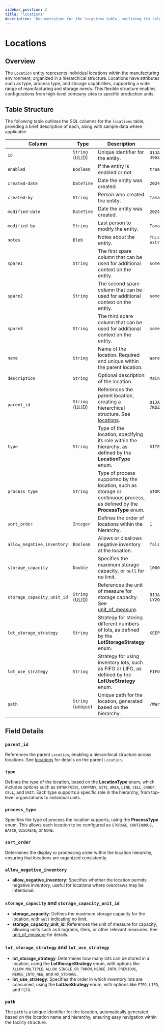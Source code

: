 ```yaml
---
sidebar_position: 2
title: "locations"
description: "Documentation for the locations table, outlining its columns and structure."
---
```

 
# Locations
 
## Overview
 
The `Location` entity represents individual locations within the manufacturing environment, organized in a hierarchical
structure. Locations have attributes such as type, process type, and storage capabilities, supporting a wide range of
manufacturing and storage needs. This flexible structure enables configurations from high-level company sites to
specific production units.
 
## Table Structure
 
The following table outlines the SQL columns for the `locations` table, providing a brief description of each, along
with sample data where applicable.
 
| Column                     | Type              | Description                                                                                                                 | Example                        |
|----------------------------|-------------------|-----------------------------------------------------------------------------------------------------------------------------|--------------------------------|
| `id`                       | `String` (ULID)   | Unique identifier for the entity.                                                                                           | `01JAP8RJBN-8ZTPXSGY-J9GSDPE1` |
| `enabled`                  | `Boolean`         | If the entity is enabled or not.                                                                                            | `true`                         |
| `created-date`             | `DateTime`        | Date the entity was created.                                                                                                | `2024-12-31T19:48:44Z`         |
| `created-by`               | `String`          | Person who created the entity.                                                                                              | `TamakiMES`                    |
| `modified-date`            | `DateTime`        | Date the entity was created.                                                                                                | `2024-12-31T19:48:44Z`         |
| `modified-by`              | `String`          | Last person to modify the entity.                                                                                           | `TamakiMES`                    |
| `notes`                    | `Blob`            | Notes about the entity.                                                                                                     | `This entity has these extra notes`         |
| `spare1`                   | `String`          | The first spare column that can be used for additional context on the entity.                                               | `some extra context 1`         |
| `spare2`                   | `String`          | The second spare column that can be used for additional context on the entity.                                              | `some extra context 2`         |
| `spare3`                   | `String`          | The third spare column that can be used for additional context on the entity.                                               | `some extra context 3`         |
| `name`                     | `String`          | Name of the location. Required and unique within the parent location.                                                       | `Warehouse A`                  |
| `description`              | `String`          | Optional description of the location.                                                                                       | `Main storage warehouse`       |
| `parent_id`                | `String` (ULID)   | References the parent location, creating a hierarchical structure. See [locations](../location-model/location).             | `01JAP8R5RT-3FPXQABY-7KQZT6VF` |
| `type`                     | `String`          | Type of the location, specifying its role within the hierarchy, as defined by the **LocationType** enum.                    | `SITE`                         |
| `process_type`             | `String`          | Type of process supported by the location, such as storage or continuous process, as defined by the **ProcessType** enum.   | `STORAGE`                      |
| `sort_order`               | `Integer`         | Defines the order of locations within the hierarchy.                                                                        | `1`                            |
| `allow_negative_inventory` | `Boolean`         | Allows or disallows negative inventory at the location.                                                                     | `false`                        |
| `storage_capacity`         | `Double`          | Specifies the maximum storage capacity, or `null` for no limit.                                                             | `10000.0`                      |
| `storage_capacity_unit_id` | `String` (ULID)   | References the unit of measure for storage capacity. See [unit_of_measure](../utility-models/unit-of-measure-model/unit-of-measure). | `01JAP8RJBN-4VYZUKE1-LY2QHV8X` |
| `lot_storage_strategy`     | `String`          | Strategy for storing different numbers of lots, as defined by the **LotStorageStrategy** enum.                              | `KEEP_PREVIOUS`                |
| `lot_use_strategy`         | `String`          | Strategy for using inventory lots, such as FIFO or LIFO, as defined by the **LotUseStrategy** enum.                         | `FIFO`                         |
| `path`                     | `String` (unique) | Unique path for the location, generated based on the hierarchy.                                                             | `/Warehouse/Site1/UnitA`       |
 
## Field Details
 
### `parent_id`
 
References the parent `Location`, enabling a hierarchical structure across locations.
See [locations](../location-model/location) for details on the parent `Location`.
 
### `type`
 
Defines the type of the location, based on the **LocationType** enum, which includes options such as `ENTERPRISE`, `COMPANY`, `SITE`, `AREA`, `LINE`, `CELL_GROUP`, `CELL`, and `UNIT`.
Each type supports a specific role in the hierarchy, from top-level organizations to
individual units.
 
### `process_type`
 
Specifies the type of process the location supports, using the **ProcessType** enum. This allows each location to be
configured as `STORAGE`, `CONTINUOUS`, `BATCH`, `DISCRETE`, or `NONE`.
 
### `sort_order`
 
Determines the display or processing order within the location hierarchy, ensuring that locations are organized
consistently.
 
### `allow_negative_inventory`
 
- **allow_negative_inventory**: Specifies whether the location permits negative inventory, useful for locations where
  overdraws may be intentional.
 
### `storage_capacity` and `storage_capacity_unit_id`
 
- **storage_capacity**: Defines the maximum storage capacity for the location, with `null` indicating no limit.
- **storage_capacity_unit_id**: References the unit of measure for capacity, allowing units such as kilograms, liters,
  or other relevant measures. See [unit_of_measure](../utility-models/unit-of-measure-model/unit-of-measure) for details.

### `lot_storage_strategy` and `lot_use_strategy`
 
- **lot_storage_strategy**: Determines how many lots can be stored in a location, using the **LotStorageStrategy** enum, with options like `ALLOW_MULTIPLE`, `ALLOW_SINGLE_OR_THROW`, `MERGE_INTO_PREVIOUS`, `MERGE_INTO_NEW`, and `NO_STORAGE`.
- **lot_use_strategy**: Specifies the order in which inventory lots are consumed, using the **LotUseStrategy** enum, with options like `FIFO`, `LIFO`, and `FEFO`.
 
### `path`
 
The `path` is a unique identifier for the location, automatically generated based on the location name and hierarchy,
ensuring easy navigation within the facility structure.